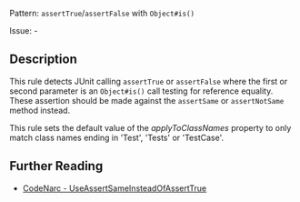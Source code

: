Pattern: `assertTrue`/`assertFalse` with `Object#is()`

Issue: -

## Description

This rule detects JUnit calling `assertTrue` or `assertFalse` where the first or second parameter is an `Object#is()` call testing for reference equality. These assertion should be made against the `assertSame` or `assertNotSame` method instead.

This rule sets the default value of the *applyToClassNames* property to only match class names ending in 'Test', 'Tests' or 'TestCase'.

## Further Reading

* [CodeNarc - UseAssertSameInsteadOfAssertTrue](https://codenarc.github.io/CodeNarc/codenarc-rules-junit.html#useassertsameinsteadofasserttrue-rule)
